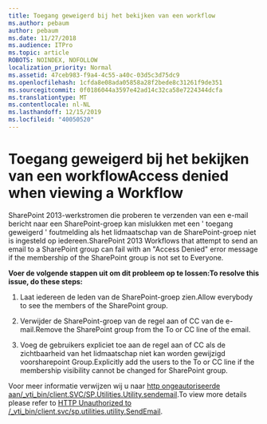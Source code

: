```yaml
---
title: Toegang geweigerd bij het bekijken van een workflow
ms.author: pebaum
author: pebaum
ms.date: 11/27/2018
ms.audience: ITPro
ms.topic: article
ROBOTS: NOINDEX, NOFOLLOW
localization_priority: Normal
ms.assetid: 47ceb983-f9a4-4c55-a40c-03d5c3d75dc9
ms.openlocfilehash: 1cfda8e08ada05858a28f2bede8c31261f9de351
ms.sourcegitcommit: 0f0186044a3597e42ad14c32ca58e7224344dcfa
ms.translationtype: MT
ms.contentlocale: nl-NL
ms.lasthandoff: 12/15/2019
ms.locfileid: "40050520"
---
```

# <a name="access-denied-when-viewing-a-workflow"></a><span data-ttu-id="ca12f-102">Toegang geweigerd bij het bekijken van een workflow</span><span class="sxs-lookup"><span data-stu-id="ca12f-102">Access denied when viewing a Workflow</span></span>

<span data-ttu-id="ca12f-103">SharePoint 2013-werkstromen die proberen te verzenden van een e-mail bericht naar een SharePoint-groep kan mislukken met een ' toegang geweigerd ' foutmelding als het lidmaatschap van de SharePoint-groep niet is ingesteld op iedereen.</span><span class="sxs-lookup"><span data-stu-id="ca12f-103">SharePoint 2013 Workflows that attempt to send an email to a SharePoint group can fail with an "Access Denied" error message if the membership of the SharePoint group is not set to Everyone.</span></span>
  
 <span data-ttu-id="ca12f-104">**Voer de volgende stappen uit om dit probleem op te lossen:**</span><span class="sxs-lookup"><span data-stu-id="ca12f-104">**To resolve this issue, do these steps:**</span></span>
  
 1. <span data-ttu-id="ca12f-105">Laat iedereen de leden van de SharePoint-groep zien.</span><span class="sxs-lookup"><span data-stu-id="ca12f-105">Allow everybody to see the members of the SharePoint group.</span></span>
  
 2. <span data-ttu-id="ca12f-106">Verwijder de SharePoint-groep van de regel aan of CC van de e-mail.</span><span class="sxs-lookup"><span data-stu-id="ca12f-106">Remove the SharePoint group from the To or CC line of the email.</span></span>
  
 3. <span data-ttu-id="ca12f-107">Voeg de gebruikers expliciet toe aan de regel aan of CC als de zichtbaarheid van het lidmaatschap niet kan worden gewijzigd voorsharepoint Group.</span><span class="sxs-lookup"><span data-stu-id="ca12f-107">Explicitly add the users to the To or CC line if the membership visibility cannot be changed for SharePoint group.</span></span>
  
<span data-ttu-id="ca12f-108">Voor meer informatie verwijzen wij u naar [http ongeautoriseerde aan/_vti_bin/client.SVC/SP.Utilities.Utility.sendemail](https://go.microsoft.com/fwlink/?linkid=2044694&amp;clcid=0x409).</span><span class="sxs-lookup"><span data-stu-id="ca12f-108">To view more details please refer to [HTTP Unauthorized to /_vti_bin/client.svc/sp.utilities.utility.SendEmail](https://go.microsoft.com/fwlink/?linkid=2044694&amp;clcid=0x409).</span></span>
  